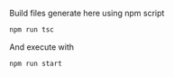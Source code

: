 Build files generate here using npm script

```sh
npm run tsc
```

And execute with

```sh
npm run start
```
